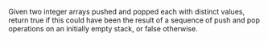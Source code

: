 Given two integer arrays pushed and popped each with distinct values, return true if this could have been the result of a sequence of push and pop operations on an initially empty stack, or false otherwise.
